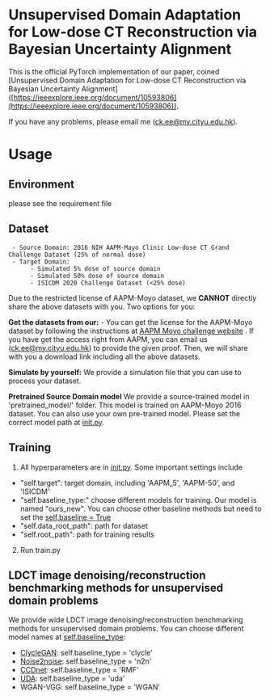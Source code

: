 # Unsupervised Domain Adaptation for Low-dose CT Reconstruction via Bayesian Uncertainty Alignment


This is the official PyTorch implementation of our paper, coined [Unsupervised Domain Adaptation for Low-dose CT Reconstruction via Bayesian Uncertainty Alignment] ([https://ieeexplore.ieee.org/document/10593806](https://ieeexplore.ieee.org/document/10593806)). 

If you have any problems, please email me (ck.ee@my.cityu.edu.hk).


# Usage
## Environment  
please see the requirement file
## Dataset 
     - Source Domain: 2016 NIH AAPM-Mayo Clinic Low-dose CT Grand Challenge Dataset (25% of normal dose)
     - Target Domain: 
          - Simulated 5% dose of source domain
          - Simulated 50% dose of source domain
          - ISICDM 2020 Challenge Dataset (<25% dose)

Due to the restricted license of AAPM-Moyo dataset, we **CANNOT** directly share the above datasets with you. Two options for you:

**Get the datasets from our:** - You can get the license for the AAPM-Moyo dataset by following the instructions at [AAPM Moyo challenge website](https://www.aapm.org/grandchallenge/lowdosect/) . If you have get the access right from AAPM, you can email us (ck.ee@my.cityu.edu.hk) to provide the given proof. Then, we will share with you a download link including all the above datasets. 

**Simulate by yourself:** We provide a simulation file that you can use to process your dataset.

**Pretrained Source Domain model**
We provide a source-trained model in 'pretrained_model/' folder. This model is trained on AAPM-Moyo 2016 dataset. You can also use your own pre-trained model. Please set the correct model path at [init.py](https://github.com/tonyckc/UDA-BUA-code/blob/main/init.py#L202).

## Training
1. All hyperparameters are in [init.py](https://github.com/tonyckc/UDA-BUA-code/blob/main/init.py). Some important settings include
- "self.target": target domain, including  'AAPM_5', 'AAPM-50', and 'ISICDM'
- "self.baseline_type:" choose different models for training. Our model is named "ours_new". You can choose other baseline methods but need to set the [self.baseline = True](https://github.com/tonyckc/UDA-BUA-code/blob/main/init.py#L68)
- "self.data_root_path": path for dataset 
- "self.root_path": path for training results 
2. Run train.py

## LDCT image denoising/reconstruction benchmarking methods for unsupervised domain problems
We provide wide LDCT image denoising/reconstruction benchmarking methods for unsupervised domain problems. You can choose different model names at [self.baseline_type](https://github.com/tonyckc/UDA-BUA-code/blob/main/init.py#L68):
- [ClycleGAN](https://www.sciencedirect.com/science/article/pii/S1361841521002541): self.baseline_type = 'clycle'
- [Noise2noise](https://arxiv.org/abs/1803.04189): self.baseline_type = 'n2n'
- [CCDnet](https://www.sciencedirect.com/science/article/pii/S0010482523006844): self.baseline_type = 'RMF'
- [UDA](https://ieeexplore.ieee.org/abstract/document/9969607): self.baseline_type = 'uda'
- WGAN-VGG: self.baseline_type = 'WGAN'
  
  
